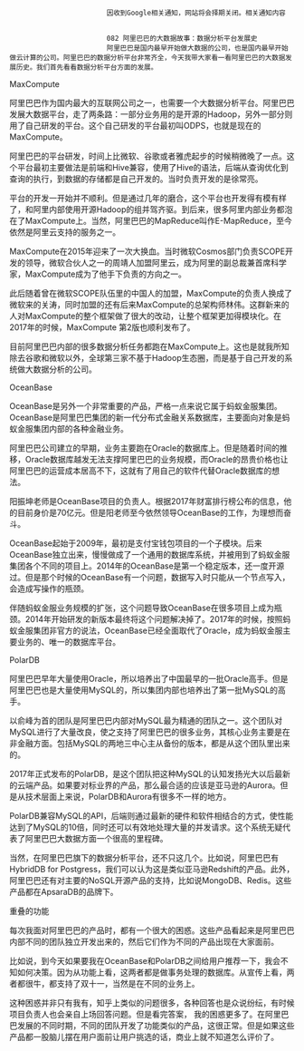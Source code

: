 
                            
                            因收到Google相关通知，网站将会择期关闭。相关通知内容
                            
                            
                            082 阿里巴巴的大数据故事：数据分析平台发展史
                            阿里巴巴是国内最早开始做大数据的公司，也是国内最早开始做云计算的公司。阿里巴巴的数据分析平台非常齐全，今天我带大家看一看阿里巴巴的大数据发展历史。我们首先看看数据分析平台方面的发展。

MaxCompute

阿里巴巴作为国内最大的互联网公司之一，也需要一个大数据分析平台。阿里巴巴发展大数据平台，走了两条路：一部分业务用的是开源的Hadoop，另外一部分则用了自己研发的平台。这个自己研发的平台最初叫ODPS，也就是现在的MaxCompute。

阿里巴巴的平台研发，时间上比微软、谷歌或者雅虎起步的时候稍微晚了一点。这个平台最初主要做法是前端和Hive兼容，使用了Hive的语法，后端从查询优化到查询的执行，到数据的存储都是自己开发的。当时负责开发的是徐常亮。

平台的开发一开始并不顺利。但是通过几年的磨合，这个平台也开发得有模有样了，和阿里内部使用开源Hadoop的组并驾齐驱。到后来，很多阿里内部业务都泡在了MaxCompute上。当然，阿里巴巴的MapReduce叫作E-MapReduce，至今依然是阿里云支持的服务之一。

MaxCompute在2015年迎来了一次大换血。当时微软Cosmos部门负责SCOPE开发的领导，微软合伙人之一的周靖人加盟阿里云，成为阿里的副总裁兼首席科学家，MaxCompute成为了他手下负责的方向之一。

此后随着曾在微软SCOPE队伍里的中国人的加盟，MaxCompute的负责人换成了微软来的关涛，同时加盟的还有后来MaxCompute的总架构师林伟。这群新来的人对MaxCompute的整个框架做了很大的改动，让整个框架更加得模块化。在2017年的时候，MaxCompute 第2版也顺利发布了。

目前阿里巴巴内部的很多数据分析任务都跑在MaxCompute上。这也是就我所知除去谷歌和微软以外，全球第三家不基于Hadoop生态圈，而是基于自己开发的系统做大数据分析的公司。

OceanBase

OceanBase是另外一个非常重要的产品，严格一点来说它属于蚂蚁金服集团。OceanBase是阿里巴巴集团的新一代分布式金融关系数据库，主要面向对象是蚂蚁金服集团内部的各种金融业务。

阿里巴巴公司建立的早期，业务主要跑在Oracle的数据库上。但是随着时间的推移，Oracle数据库越发无法支撑阿里巴巴的业务规模，而Oracle的昂贵价格也让阿里巴巴的运营成本居高不下，这就有了用自己的软件代替Oracle数据库的想法。

阳振坤老师是OceanBase项目的负责人。根据2017年财富排行榜公布的信息，他的目前身价是70亿元。但是阳老师至今依然领导OceanBase的工作，为理想而奋斗。

OceanBase起始于2009年，最初是支付宝钱包项目的一个子模块。后来OceanBase独立出来，慢慢做成了一个通用的数据库系统，并被用到了蚂蚁金服集团各个不同的项目上。2014年的OceanBase是第一个稳定版本，还一度开源过。但是那个时候的OceanBase有一个问题，数据写入时只能从一个节点写入，会造成写操作的瓶颈。

伴随蚂蚁金服业务规模的扩张，这个问题导致OceanBase在很多项目上成为瓶颈。2014年开始研发的新版本最终将这个问题解决掉了。2017年的时候，按照蚂蚁金服集团非官方的说法，OceanBase已经全面取代了Oracle，成为蚂蚁金服主要业务的、唯一的数据库平台。

PolarDB

阿里巴巴早年大量使用Oracle，所以培养出了中国最早的一批Oracle高手。但是阿里巴巴也是大量使用MySQL的，所以集团内部也培养出了第一批MySQL的高手。

以俞峰为首的团队是阿里巴巴内部对MySQL最为精通的团队之一。这个团队对MySQL进行了大量改良，使之支持了阿里巴巴的很多业务，其核心业务主要是在非金融方面。包括MySQL的两地三中心主从备份的版本，都是从这个团队里出来的。

2017年正式发布的PolarDB，是这个团队把这种MySQL的认知发扬光大以后最新的云端产品。如果要对标业界的产品，那么最合适的应该是亚马逊的Aurora。但是从技术层面上来说，PolarDB和Aurora有很多不一样的地方。

PolarDB兼容MySQL的API，后端则通过最新的硬件和软件相结合的方式，使性能达到了MySQL的10倍，同时还可以有效地处理大量的并发请求。这个系统无疑代表了阿里巴巴大数据方面一个很高的里程碑。

当然，在阿里巴巴旗下的数据分析平台，还不只这几个。比如说，阿里巴巴有HybridDB for Postgress，我们可以认为这是类似亚马逊Redshift的产品。此外，阿里巴巴还有对主要的NoSQL开源产品的支持，比如说MongoDB、Redis。这些产品都在ApsaraDB的品牌下。

重叠的功能

每次我面对阿里巴巴的产品时，都有一个很大的困惑。这些产品看起来是阿里巴巴内部不同的团队独立开发出来的，然后它们作为不同的产品出现在大家面前。

比如说，到今天如果要我在OceanBase和PolarDB之间给用户推荐一下，我会不知如何决策。因为从功能上看，这两者都是做事务处理的数据库。从宣传上看，两者都很牛，都支持了双十一，当然是在不同的业务上。

这种困惑并非只有我有，知乎上类似的问题很多，各种回答也是众说纷纭，有时候项目负责人也会亲自上场回答问题。但是看完答案， 我的困惑更多了。在阿里巴巴发展的不同时期，不同的团队开发了功能类似的产品，这很正常。但是如果这些产品都一股脑儿摆在用户面前让用户挑选的话，商业上就不知道怎么评价了。

                        
                        
                            